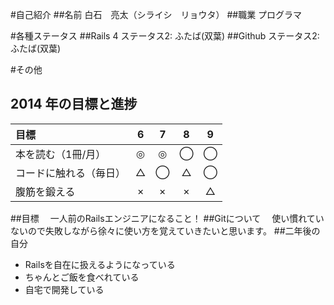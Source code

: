 #自己紹介
##名前
  白石　亮太（シライシ　リョウタ）
##職業
  プログラマ

#各種ステータス
##Rails 4
  ステータス2: ふたば(双葉)
##Github
  ステータス2: ふたば(双葉)

#その他

## 2014 年の目標と進捗
| 目標 | 6 | 7 | 8 | 9 |
| :--- | :-: | :-: | :-: | :-: |
| 本を読む（1冊/月） | ◎ | ◎ | ◯ | ◯ |
| コードに触れる（毎日） | △ | ◯ | △ | ◯ |
| 腹筋を鍛える | × | × | × | △ |


##目標
　一人前のRailsエンジニアになること！
##Gitについて
　使い慣れていないので失敗しながら徐々に使い方を覚えていきたいと思います。
##二年後の自分
  * Railsを自在に扱えるようになっている
  * ちゃんとご飯を食べれている
  * 自宅で開発している


